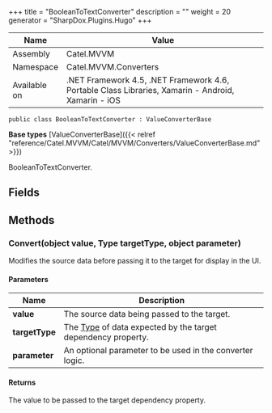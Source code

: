 

+++
title = "BooleanToTextConverter" 
description = ""
weight = 20
generator = "SharpDox.Plugins.Hugo"
+++

Name|Value
---|---
Assembly|Catel.MVVM
Namespace|Catel.MVVM.Converters
Available on|.NET Framework 4.5, .NET Framework 4.6, Portable Class Libraries, Xamarin - Android, Xamarin - iOS

```
public class BooleanToTextConverter : ValueConverterBase
```

**Base types**
[ValueConverterBase]({{&lt; relref "reference/Catel.MVVM/Catel/MVVM/Converters/ValueConverterBase.md" &gt;}})

BooleanToTextConverter.

## Fields

## Methods

### Convert(object value, Type targetType, object parameter)

Modifies the source data before passing it to the target for display in the UI.

#### Parameters

Name|Description
---|---
**value**|The source data being passed to the target.
**targetType**|The [Type](#) of data expected by the target dependency property.
**parameter**|An optional parameter to be used in the converter logic.

#### Returns

The value to be passed to the target dependency property.

